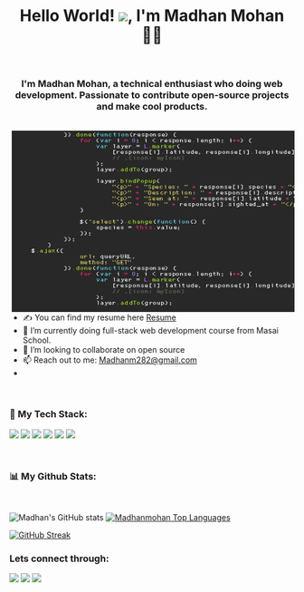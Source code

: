 <h1 align="center">Hello World! <img src="https://raw.githubusercontent.com/MartinHeinz/MartinHeinz/master/wave.gif" width="30px">, I'm Madhan Mohan👩‍💻</h1>
<br>
<h3 align="center">I'm Madhan Mohan, a technical enthusiast who doing web development. Passionate to contribute open-source projects and make cool products.</h3>
<br>
<img align="right" alt="GIF" src="https://github.com/bhumikatewary/bhumikatewary/blob/main/giphy.gif" width="500" height="320" />

- ✍ You can find my resume here [Resume]
- 🌱 I’m currently doing full-stack web development course from Masai School.
- 👯 I’m looking to collaborate on open source
- 📫 Reach out to me: Madhanm282@gmail.com
- 

<br>


### 🚀 My Tech Stack:

<p align="left">
    <a> <img src="https://img.icons8.com/color/48/000000/html-5.png"/> </a>
    <a> <img src="https://img.icons8.com/color/48/000000/css3.png"/> </a>
    <a> <img src="https://img.icons8.com/color/48/000000/javascript.png"/> </a>
    <a> <img src="https://img.icons8.com/color/48/000000/nodejs.png"/> </a>
    <a><img src="https://img.icons8.com/plasticine/2x/react.png" height=50px /></a>
    <a> <img src="https://cdn.iconscout.com/icon/free/png-48/mongodb-3629612-3032310.png"/> 
    
</p>


<br>

### 📊 My Github Stats:
<br/>

![Madhan's GitHub stats](https://github-readme-stats.vercel.app/api?username=Madhanm282&show_icons=true&theme=radical) <a href="https://github.com/Madhanm282/github-readme-stats"><img alt="Madhanmohan Top Languages" src="https://github-readme-stats.vercel.app/api/top-langs/?username=Madhanm282&langs_count=8&count_private=true&layout=compact&theme=react&hide_border=true&bg_color=0D1117" /></a>

[![GitHub Streak](https://github-readme-streak-stats.herokuapp.com?user=Madhanm282&theme=radical&hide_border=true&date_format=M%20j%5B%2C%20Y%5D)](https://git.io/streak-stats)
<br>


### Lets connect through:
<a href="https://twitter.com/madhanmohan6450"><img src="https://img.icons8.com/color/48/000000/twitter--v1.png"/></a>
<a href="https://www.linkedin.com/in/madhan-mohan-474389158"><img src="https://img.icons8.com/color/48/000000/linkedin.png"/></a>
<a href="https://www.instagram.com/madhan_m_o_h_a_n/"><img src="https://img.icons8.com/fluency/2x/instagram-new.png" height=50px/></a>



[resume]: https://drive.google.com/file/d/1ZS6PeoTAXiTHG6o5gvKwK7u8HFYAF-h0/view?usp=sharing
